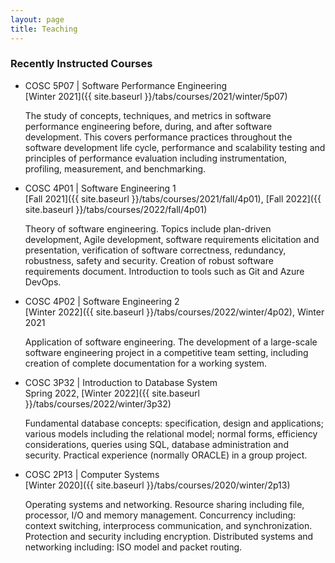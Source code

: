 ```yaml
---
layout: page
title: Teaching
---
```


### Recently Instructed Courses

* COSC 5P07 | Software Performance Engineering\
  [Winter 2021]({{ site.baseurl }}/tabs/courses/2021/winter/5p07)
  
  The study of concepts, techniques, and metrics in software performance engineering before, during, and after software 
  development. This covers performance practices throughout the software development life cycle, performance and scalability 
  testing and principles of performance evaluation including instrumentation, profiling, measurement, and benchmarking.

* COSC 4P01 | Software Engineering 1\
  [Fall 2021]({{ site.baseurl }}/tabs/courses/2021/fall/4p01), [Fall 2022]({{ site.baseurl }}/tabs/courses/2022/fall/4p01)
  
  Theory of software engineering. Topics include plan-driven development, Agile development, software requirements elicitation 
  and presentation, verification of software correctness, redundancy, robustness, safety and security. Creation of robust 
  software requirements document. Introduction to tools such as Git and Azure DevOps.

* COSC 4P02 | Software Engineering 2\
  [Winter 2022]({{ site.baseurl }}/tabs/courses/2022/winter/4p02), Winter 2021
  
  Application of software engineering. The development of a large-scale software engineering project in a competitive team 
  setting, including creation of complete documentation for a working system.

* COSC 3P32 | Introduction to Database System\
  Spring 2022, [Winter 2022]({{ site.baseurl }}/tabs/courses/2022/winter/3p32)
  
  Fundamental database concepts: specification, design and applications; various models including the relational model; 
  normal forms, efficiency considerations, queries using SQL, database administration and security. Practical experience 
  (normally ORACLE) in a group project.

* COSC 2P13 | Computer Systems\
  [Winter 2020]({{ site.baseurl }}/tabs/courses/2020/winter/2p13)

  Operating systems and networking. Resource sharing including file, processor, I/O and memory management. Concurrency including: context 
  switching, interprocess communication, and synchronization. Protection and security including encryption. Distributed systems and 
  networking including: ISO model and packet routing.
